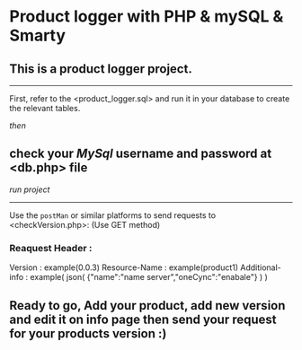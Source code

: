 # Product logger with PHP & mySQL & Smarty

## This is a product logger project.

--------------------------------------------------

First, refer to the <product_logger.sql> and run it in your database to create the relevant tables.

*then*

## check your *MySql* username and password at <db.php> file

_run project_

--------------------------------------------------

Use the `postMan` or similar platforms to send requests to <checkVersion.php>:
(Use GET method)

### Reaquest Header :

Version             :     example(0.0.3)
Resource-Name       :     example(product1)
Additional-info     :     example( json( {"name":"name server","oneCync":"enabale"} ) )

## Ready to go, Add your product, add new version and edit it on info page then send your request for your products version :)


